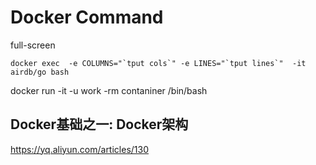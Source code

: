 # Docker Command

full-screen
```
docker exec  -e COLUMNS="`tput cols`" -e LINES="`tput lines`"  -it airdb/go bash
```

docker run -it -u work -rm contaniner /bin/bash

## Docker基础之一: Docker架构
https://yq.aliyun.com/articles/130

